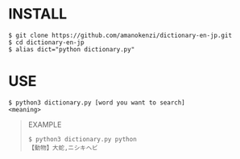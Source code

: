 # INSTALL

```sh:shell
$ git clone https://github.com/amanokenzi/dictionary-en-jp.git
$ cd dictionary-en-jp
$ alias dict="python dictionary.py"
```
# USE

```sh:shell
$ python3 dictionary.py [word you want to search]
<meaning>
```

> EXAMPLE
> ```sh:shell
> $ python3 dictionary.py python
> 【動物】大蛇,ニシキヘビ
> ```
